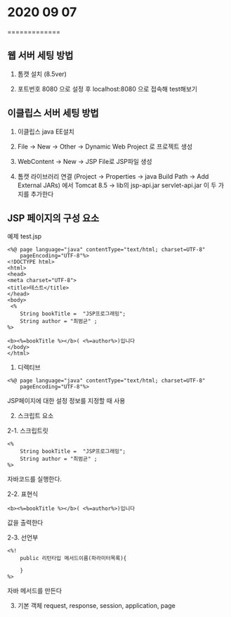 # 2020 09 07
=============

## 웹 서버 세팅 방법

1. 톰캣 설치 (8.5ver)

2. 포트번호 8080 으로 설정 후 localhost:8080 으로 접속해 test해보기

## 이클립스 서버 세팅 방법

1. 이클립스 java EE설치

2. File -> New -> Other -> Dynamic Web Project 로 프로젝트 생성

3. WebContent -> New -> JSP File로  JSP파일 생성

4. 톰캣 라이브러리 연결 (Project -> Properties -> java Build Path -> Add External JARs)
에서
Tomcat 8.5 -> lib의
jsp-api.jar
servlet-api.jar
이 두 가지를 추가한다


## JSP 페이지의 구성 요소

예제 test.jsp
```
<%@ page language="java" contentType="text/html; charset=UTF-8"
    pageEncoding="UTF-8"%>
<!DOCTYPE html>
<html>
<head>
<meta charset="UTF-8">
<title>테스트</title>
</head>
<body>
 <% 
 	String bookTitle =  "JSP프로그래밍";
 	String author = "최범균" ;
%>

<b><%=bookTitle %></b>( <%=author%>)입니다
</body>
</html>
```



1. 디렉티브
```
<%@ page language="java" contentType="text/html; charset=UTF-8"
    pageEncoding="UTF-8"%>
```
JSP페이지에 대한 설정 정보를 지정할 때 사용

2. 스크립트 요소

2-1. 스크립트릿
```
<% 
 	String bookTitle =  "JSP프로그래밍";
 	String author = "최범균" ;
%>
```
자바코드를 실행한다.

2-2. 표현식
```
<b><%=bookTitle %></b>( <%=author%>)입니다
```
값을 출력한다

2-3. 선언부
```
<%!
    public 리턴타입 메서드이름(파라미터목록){
        
    }
%>
```
자바 메서드를 만든다

3. 기본 객체
request, response, session, application, page

